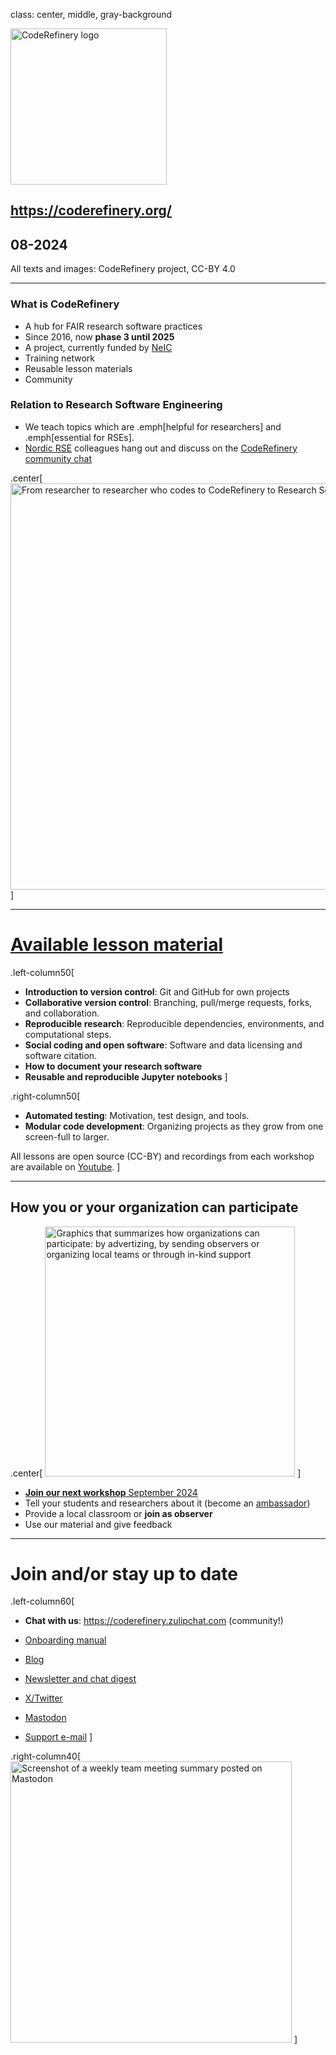 

class: center, middle, gray-background

<img src="img/coderefinery.png"
     alt="CodeRefinery logo"
     style="height: 250px;"/>

## <https://coderefinery.org/>
## 08-2024

All texts and images: CodeRefinery project, CC-BY 4.0

---


### What is CodeRefinery

- A hub for FAIR research software practices
- Since 2016, now **phase 3 until 2025**
- A project, currently funded by [NeIC](https://neic.no/)
- Training network
- Reusable lesson materials
- Community

### Relation to Research Software Engineering

- We teach topics which are .emph[helpful for researchers] and .emph[essential for RSEs].
- [Nordic RSE](https://nordic-rse.org/) colleagues hang out and discuss on the
  [CodeRefinery community chat](https://coderefinery.zulipchat.com/)

.center[
<img src="img/researcher_CR_RSE.png"
     alt="From researcher to researcher who codes to CodeRefinery to Research Software Engineer"
     style="width: 650px;"/>
]

---

# [Available lesson material](https://coderefinery.org/lessons/)

.left-column50[
- **Introduction to version control**: Git and GitHub for own projects
- **Collaborative version control**: Branching, pull/merge requests, forks, and collaboration.
- **Reproducible research**: Reproducible dependencies, environments, and computational steps.
- **Social coding and open software**: Software and data licensing and software citation.
- **How to document your research software**
- **Reusable and reproducible Jupyter notebooks**
]

.right-column50[
- **Automated testing**: Motivation, test design, and tools.
- **Modular code development**: Organizing projects as they grow from one screen-full to larger.

All lessons are open source (CC-BY) and recordings from each workshop are available on [Youtube](https://www.youtube.com/channel/UC47aupE7HKGduAjXKt1Gwrg).
]

---

## How you or your organization can participate

.center[
<img src="img/participate_organization_byoc.png"
     alt="Graphics that summarizes how organizations can participate: by advertizing, by sending observers or organizing local teams or through in-kind support"
     style="height: 400px;"/>
]

- [**Join our next workshop** September 2024](https://coderefinery.github.io/2024-09-10-workshop/)
- Tell your students and researchers about it (become an [ambassador](https://coderefinery.org/join/individuals/#coderefinery-ambassador))
- Provide a local classroom or **join as observer**
- Use our material and give feedback

---

# Join and/or stay up to date

.left-column60[
- **Chat with us**: <https://coderefinery.zulipchat.com> (community!)

- [Onboarding manual](https://coderefinery.github.io/manuals/onboarding/)

- [Blog](https://coderefinery.org/blog/)

- [Newsletter and chat digest](https://coderefinery.org/about/newsletter/)

- [X/Twitter](https://twitter.com/coderefine)

- [Mastodon](https://fosstodon.org/@coderefinery)

- [Support e-mail](support@coderefinery.org)
]

.right-column40[
<img src="img/CR_teammeeting_mastodon_post.jpg"
     alt="Screenshot of a weekly team meeting summary posted on Mastodon"
     style="height: 450px;"/>
]

